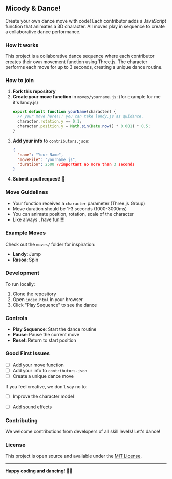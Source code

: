 ## Micody & Dance!

Create your own dance move with code! Each contributor adds a JavaScript function that animates a 3D character. All moves play in sequence to create a collaborative dance performance.

### How it works

This project is a collaborative dance sequence where each contributor creates their own movement function using Three.js. The character performs each move for up to 3 seconds, creating a unique dance routine.

### How to join

1. **Fork this repository**
2. **Create your move function** in `moves/yourname.js`: (for example for me it's landy.js)
   ```js
   export default function yourName(character) {
     // your move here!!! you can take landy.js as quidance.
     character.rotation.y += 0.1;
     character.position.y = Math.sin(Date.now() * 0.001) * 0.5;
   }
   ```
3. **Add your info** to `contributors.json`:
   ```json
   {
     "name": "Your Name",
     "moveFile": "yourname.js",
     "duration": 2500 //important no more than 3 seconds 
   }
   ```
4. **Submit a pull request!** 💃

### Move Guidelines

- Your function receives a `character` parameter (Three.js Group)
- Move duration should be 1-3 seconds (1000-3000ms)
- You can animate position, rotation, scale of the character
- Like always , have fun!!!!

### Example Moves

Check out the `moves/` folder for inspiration:
- **Landy**: Jump
- **Rasoa**: Spin

### Development

To run locally:
1. Clone the repository
2. Open `index.html` in your browser
3. Click "Play Sequence" to see the dance

### Controls

- **Play Sequence**: Start the dance routine
- **Pause**: Pause the current move
- **Reset**: Return to start position

### Good First Issues

- [ ] Add your move function
- [ ] Add your info to `contributors.json`
- [ ] Create a unique dance move

If you feel creative, we don't say no to: 
- [ ] Improve the character model
- [ ] Add sound effects


### Contributing

We welcome contributions from developers of all skill levels! Let's dance!

### License

This project is open source and available under the [MIT License](LICENSE).

---

**Happy coding and dancing!** 💃✨
